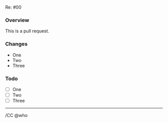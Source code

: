 Re: #00

### Overview

This is a pull request.

### Changes

- One
- Two
- Three

### Todo

- [ ] One
- [ ] Two
- [ ] Three

---
/CC @who

